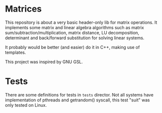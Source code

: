 # Matrices

This repository is about a very basic header-only lib for matrix operations. 
It implements some matrix and linear algebra algorithms such as matrix sum/subtraction/multiplication, matrix distance, LU decomposition, determinant and back/forward substitution for solving linear systems.

It probably would be better (and easier) do it in C++, making use of templates.

This project was inspired by GNU GSL.

# Tests

There are some definitions for tests in `tests` director. 
Not all systems have implementation of pthreads and getrandom() syscall, this test "suit" was only tested on Linux.



